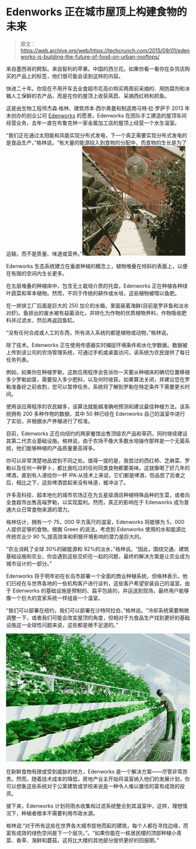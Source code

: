 # Edenworks 正在城市屋顶上构建食物的未来

> 原文：<https://web.archive.org/web/https://techcrunch.com/2015/09/01/edenworks-is-building-the-future-of-food-on-urban-rooftops/>

来自墨西哥的鳄梨。来自智利的苹果。中国的西兰花。如果你看一看你在杂货店购买的产品上的标签，他们很可能会读到这样的内容。

快进二十年。你现在不用开车去全食超市花高价购买两周前采摘的、用防腐剂和冰箱人工保鲜的农产品，而是在你的屋顶上收获莴苣、采摘西红柿和抓鱼。

这是由生物工程师杰森·格林、建筑师本·西尔弗曼和制造商马特·拉·罗萨于 2013 年末创办的创业公司 [Edenworks](https://web.archive.org/web/20230227002611/http://edenworks.org/) 的愿景。Edenworks 在团队手工建造的屋顶车间经营业务，去年一直在布鲁克林一家金属加工店的屋顶上经营一个水生温室。

“我们正在通过太阳能和风能实现分布式发电，下一个真正需要实现分布式发电的是食品生产，”格林说。“有大量的能源投入到食物的分配中，而食物的生长是为了运输，而不是质量、味道或营养。”![Screen Shot 2015-09-01 at 7.46.45 AM](img/416fcc5886ac907122bd72ed696fea47.png)

Edenworks 生态系统建立在垂直种植的概念上，植物堆叠在倾斜的表面上，以便在有限的空间内生长更多。

在五层堆叠的种植床中，包含无土栽培介质的托盘，Edenworks 正在种植各种绿叶蔬菜和草本植物。然而，不同于传统的耕作或水培，这些植物被喂以鱼肥。

在一排排工厂后面是巨大的 250 加仑的水箱，里面装着海鲜(目前是罗非鱼和淡水对虾)。鱼排出的废水被有益菌消化，并转化为作物的优质植物养料，作物吸收肥料并过滤水，然后再返回鱼缸。

“没有任何合成或人工的东西，所有进入系统的都是植物或动物，”格林说。

除了技术。Edenworks 正在使用传感器实时捕捉环境条件和水化学数据。数据被上传到该公司的农场管理系统，可通过手机或桌面访问，该系统为农民提供了每日任务列表。

例如，如果你在种植罗勒，这款应用程序会告诉你一天要从种植床的确切位置移植多少罗勒幼苗，需要投入多少肥料，以及何时收获。如果算法关闭，并建议您在罗勒准备好之前收割，您可以暂停任务，系统将了解到罗勒在特定条件下需要更长时间。

使用该应用程序的农民越多，该算法就能越准确地预测和建议最佳种植方法。该系统拥有 200 多种作物的数据，其中 50 种已经在 Edenworks 自己的温室中进行了实验，并根据水产养殖进行了校准。

目前，Edenworks 正在向纽约的两家餐馆出售顶级农产品和草药，同时继续建设其第二代农业基础设施。格林说，由于农场不像大多数水培操作那样是一个无菌系统，他们能够种植的产品质量要高得多。

你可以非常清楚地品尝到不同之处。值得一提的是，我尝过的西红柿、芝麻菜、罗勒以及任何一种萝卜，都比我吃过的任何同类食物都要美味。这就像喝了好几年的啤酒，直到有人递给你一杯 IPA:从技术上来说，它们都是啤酒，但品尝了后者之后，相比之下，这些啤酒尝起来没有味道，被冲淡了。

许多高科技、超本地化的城市农场正在为五星级酒店种植特殊品种的生菜，或者向全食超市出售高端罗勒，以实现盈利。然而，真正的影响在于 Edenworks 成为普通大众日常食物来源的潜力。

格林估计，拥有一个 75，000 平方英尺的温室，Edenworks 将能够为 5，000 人提供足够的食物。根据 Green 的说法，考虑到 Edenworks 使用的水和能源比传统农业少 90 %,提高效率和积极环境影响的潜力是巨大的。

“农业消耗了全球 30%的碳能源和 92%的淡水，”格林说。“因此，围绕交通、建筑基础设施和农业，你会遇到这些交织在一起的问题，最终的解决方案是让农业成为城市设计的一部分。”

Edenworks 将于明年初在长岛市部署一个全面的商业种植系统，但格林表示，他们已经在与世界各地的一些机构客户进行谈判，这些客户希望安装自己的温室。由于 Edenworks 的基础设施是预制的、扁平包装的，并运送到现场，最终用户能够像一个巨大的宜家系统一样组装一个温室。

“我们可以部署在纽约，我们可以部署在沙特阿拉伯，”格林说。“冷却系统需要稍微调整一下，或者我们可能会改变屋顶的角度，但相对于为食品生产找到更好的基础设施这一全球性问题来说，这些都是微不足道的。”

![Screen Shot 2015-09-01 at 7.35.24 AM](img/0e426fb471dc0e8ec1a8129a31abaa92.png)

在新鲜食物有限或受到威胁的地方，Edenworks 是一个解决方案——尽管非常昂贵。然而，随着技术成本的降低，房地产业主开始将温室纳入他们的发展计划，你可以想象这些系统对于公寓建筑或学校来说是一种令人难以置信的富有成效的投资。

接下来，Edenworks 计划将雨水收集和过滤系统整合到其温室中，这样，理想情况下，种植者根本不需要利用市政水源。

格林说:“对于所有这些在世界各大城市拔地而起的建筑，每个人都在寻找边缘，而富有成效的绿色空间是下一个层次。”。“如果你能在一栋居民楼的顶部种植小青菜、香草、海鲜和蘑菇，这将比大楼的其他部分提供更好的回报期。”
